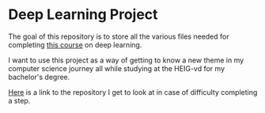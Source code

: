 # Deep Learning Project

The goal of this repository is to store all the various files needed for completing [this course](https://openclassrooms.com/en/courses/6532316-introduction-to-deep-learning-models) on deep learning.

I want to use this project as a way of getting to know a new theme in my computer science journey all while studying at the HEIG-vd for my bachelor's degree.

[Here](https://github.com/Disruptive-Engineering-Limited/introduction-to-deep-learning) is a link to the repository I get to look at in case of difficulty completing a step.